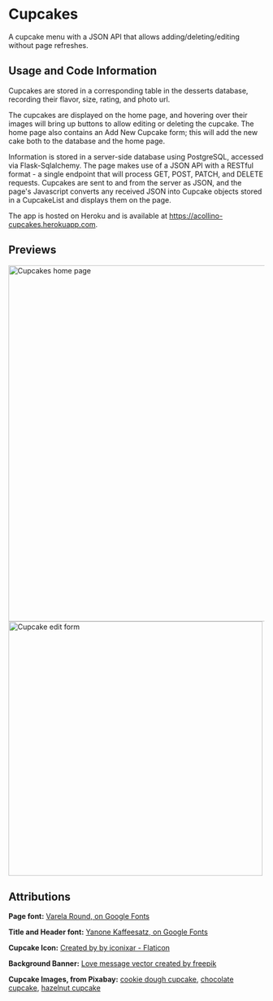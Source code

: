 # Cupcakes
A cupcake menu with a JSON API that allows adding/deleting/editing without page refreshes.

## Usage and Code Information
Cupcakes are stored in a corresponding table in the desserts database, recording their flavor, size, rating, and photo url.

The cupcakes are displayed on the home page, and hovering over their images will bring up buttons to allow editing or deleting the cupcake.
The home page also contains an Add New Cupcake form; this will add the new cake both to the database and the home page.

Information is stored in a server-side database using PostgreSQL, accessed via Flask-Sqlalchemy. The page makes use of a JSON API with a RESTful format - a single endpoint that will process GET, POST, PATCH, and DELETE requests. Cupcakes are sent to and from the server as JSON, and the page's Javascript converts any received JSON into Cupcake objects stored in a CupcakeList and displays them on the page.

The app is hosted on Heroku and is available at https://acollino-cupcakes.herokuapp.com.

## Previews
<img src="https://user-images.githubusercontent.com/8853721/183539892-9b1a4126-eb48-44ef-b8c9-e4bac1856cdc.png" alt="Cupcakes home page" style="width: 700px">

<img src="https://user-images.githubusercontent.com/8853721/183539981-5abde704-ee04-4513-98e1-c60dd31aef11.png" alt="Cupcake edit form" style="height: 500px;">


## Attributions
**Page font:** [Varela Round, on Google Fonts](https://fonts.google.com/betterspecimen/Varela+Round)

**Title and Header font:** [Yanone Kaffeesatz, on Google Fonts](https://fonts.google.com/betterspecimen/Yanone+Kaffeesatz)

**Cupcake Icon:** [Created by by iconixar - Flaticon](https://www.flaticon.com/free-icons/cupcake)

**Background Banner:** [Love message vector created by freepik](https://www.freepik.com/vectors/love-message)

**Cupcake Images, from Pixabay:** [cookie dough cupcake](https://pixabay.com/photos/cupcakes-muffins-baking-2179039/), [chocolate cupcake](https://pixabay.com/photos/cupcakes-chocolate-muffin-food-5116009/), [hazelnut cupcake](https://pixabay.com/photos/cupcake-cake-sweets-sugar-104654/)
